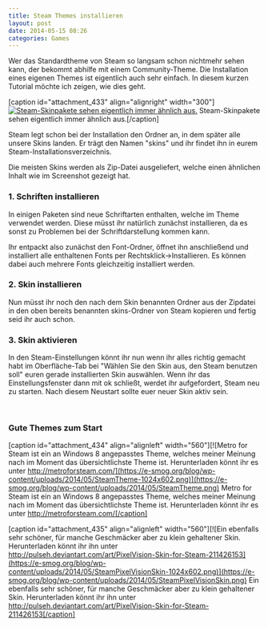 ```yaml
---
title: Steam Themes installieren
layout: post
date: 2014-05-15 08:26
categories: Games
---
```


Wer das Standardtheme von Steam so langsam schon nichtmehr sehen kann, der bekommt abhilfe mit einem Community-Theme. Die Installation eines eigenen Themes ist eigentlich auch sehr einfach. In diesem kurzen Tutorial möchte ich zeigen, wie dies geht.

<!--more-->

[caption id="attachment_433" align="alignright" width="300"][![Steam-Skinpakete sehen eigentlich immer ähnlich aus.](https://e-smog.org/blog/wp-content/uploads/2014/05/Steam-Skin-Ordnerinhalt-300x74.jpg)](https://e-smog.org/blog/wp-content/uploads/2014/05/Steam-Skin-Ordnerinhalt.jpg) Steam-Skinpakete sehen eigentlich immer ähnlich aus.[/caption]

Steam legt schon bei der Installation den Ordner an, in dem später alle unsere Skins landen. Er trägt den Namen "skins" und ihr findet ihn in eurem Steam-Installationsverzeichnis.

Die meisten Skins werden als Zip-Datei ausgeliefert, welche einen ähnlichen Inhalt wie im Screenshot gezeigt hat.

### 1\. Schriften installieren

In einigen Paketen sind neue Schriftarten enthalten, welche im Theme verwendet werden. Diese müsst ihr natürlich zunächst installieren, da es sonst zu Problemen bei der Schriftdarstellung kommen kann.

Ihr entpackt also zunächst den Font-Ordner, öffnet ihn anschließend und installiert alle enthaltenen Fonts per Rechtsklick-&gt;Installieren. Es können dabei auch mehrere Fonts gleichzeitig installiert werden.

### 2\. Skin installieren

Nun müsst ihr noch den nach dem Skin benannten Ordner aus der Zipdatei in den oben bereits benannten skins-Ordner von Steam kopieren und fertig seid ihr auch schon.

### 3\. Skin aktivieren

In den Steam-Einstellungen könnt ihr nun wenn ihr alles richtig gemacht habt im Oberfläche-Tab bei "Wählen Sie den Skin aus, den Steam benutzen soll" euren gerade installierten Skin auswählen. Wenn ihr das Einstellungsfenster dann mit ok schließt, werdet ihr aufgefordert, Steam neu zu starten. Nach diesem Neustart sollte euer neuer Skin aktiv sein.

&nbsp;

### Gute Themes zum Start

[caption id="attachment_434" align="alignleft" width="560"][![Metro for Steam ist ein an Windows 8 angepasstes Theme, welches meiner Meinung nach im Moment das übersichtlichste Theme ist. Herunterladen könnt ihr es unter http://metroforsteam.com/](https://e-smog.org/blog/wp-content/uploads/2014/05/SteamTheme-1024x602.png)](https://e-smog.org/blog/wp-content/uploads/2014/05/SteamTheme.png) Metro for Steam ist ein an Windows 8 angepasstes Theme, welches meiner Meinung nach im Moment das übersichtlichste Theme ist. Herunterladen könnt ihr es unter http://metroforsteam.com/[/caption]

[caption id="attachment_435" align="alignleft" width="560"][![Ein ebenfalls sehr schöner, für manche Geschmäcker aber zu klein gehaltener Skin. Herunterladen könnt ihr ihn unter http://pulseh.deviantart.com/art/PixelVision-Skin-for-Steam-211426153](https://e-smog.org/blog/wp-content/uploads/2014/05/SteamPixelVisionSkin-1024x602.png)](https://e-smog.org/blog/wp-content/uploads/2014/05/SteamPixelVisionSkin.png) Ein ebenfalls sehr schöner, für manche Geschmäcker aber zu klein gehaltener Skin. Herunterladen könnt ihr ihn unter http://pulseh.deviantart.com/art/PixelVision-Skin-for-Steam-211426153[/caption]

&nbsp;